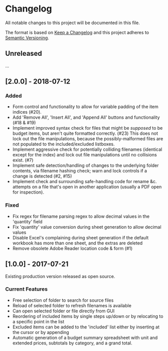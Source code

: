 # Changelog
All notable changes to this project will be documented in this file.

The format is based on [Keep a Changelog](http://keepachangelog.com/en/1.0.0/)
and this project adheres to [Semantic Versioning](http://semver.org/spec/v2.0.0.html).

## Unreleased

...

## [2.0.0] - 2018-07-12

### Added

 * Form control and functionality to allow for variable padding of the item indices (#20).
 * Add 'Remove All', 'Insert All', and 'Append All' buttons and functionality (#18 & #19)
 * Implement improved syntax check for files that might be *supposed* to be
   budget items, but aren't quite formatted correctly. (#23) This does not lock out
   the file manipulations, because the possibly-malformed files are not populated
   to the included/excluded listboxes.
 * Implement aggressive check for potentially colliding filenames (identical
   except for the index) and lock out file manipulations until no collisions
   exist. (#7)
 * Implement safe detection/handling of changes to the underlying folder contents,
   via filename hashing check; warn and lock controls if a change is
   detected (#2, #15)
 * Implement check and surrounding safe-handling code for rename &c. attempts on
   a file that's open in another application (usually a PDF open for inspection).

### Fixed

 * Fix regex for filename parsing regex to allow decimal values
   in the 'quantity' field
 * Fix 'quantity' value conversion during sheet generation to allow
   decimal values
 * Disable Excel's complaining during sheet generation if the default
   workbook has more than one sheet, and the extras are deleted
 * Remove obsolete Adobe Reader location code & form (#1)

## [1.0.0] - 2017-07-21

Existing production version released as open source.

### Current Features

 * Free selection of folder to search for source files
 * Reload of selected folder to refresh filenames is available
 * Can open selected folder or file directly from GUI
 * Reordering of included items by single steps up/down or
   by relocating to a specific point in the list
 * Excluded items can be added to the 'included' list either
   by inserting at the cursor or by appending
 * Automatic generation of a budget summary spreadsheet with
   unit and extended prices, subtotals by category, and
   a grand total.
